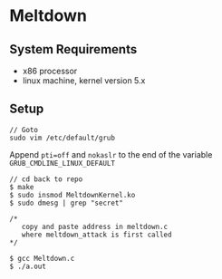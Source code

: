 # Meltdown


## System Requirements 
- x86 processor
- linux machine, kernel version 5.x

## Setup


```
// Goto
sudo vim /etc/default/grub
```
Append `pti=off` and `nokaslr` to the end of the variable `GRUB_CMDLINE_LINUX_DEFAULT`

```
// cd back to repo
$ make
$ sudo insmod MeltdownKernel.ko
$ sudo dmesg | grep "secret"

/* 
   copy and paste address in meltdown.c 
   where meltdown_attack is first called
*/

$ gcc Meltdown.c
$ ./a.out
```
